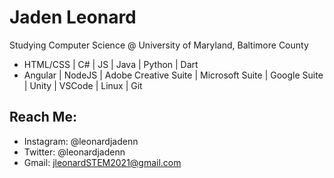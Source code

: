 # Jaden Leonard

Studying Computer Science @ University of Maryland, Baltimore County

- HTML/CSS | C# | JS | Java | Python | Dart
- Angular | NodeJS | Adobe Creative Suite | Microsoft Suite | Google Suite | Unity | VSCode | Linux | Git

## Reach Me:
- Instagram: @leonardjadenn
- Twitter: @leonardjadenn
- Gmail: jleonardSTEM2021@gmail.com

<!---
jadenl1/jadenl1 is a ✨ special ✨ repository because its `README.md` (this file) appears on your GitHub profile.
You can click the Preview link to take a look at your changes.
--->
